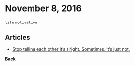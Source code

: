 # November 8, 2016

`life` `motivation`

## Articles

- [Stop telling each other it’s alright. Sometimes, it’s just not.](https://medium.com/hi-my-name-is-jon/stop-telling-each-other-its-alright-sometimes-it-s-just-not-7b3180298257#.kdoa5tfql)


[__Back__](../README.md)

